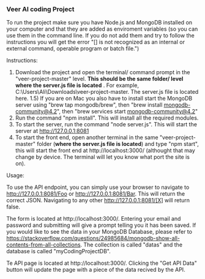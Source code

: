 ### Veer AI coding Project

To run the project make sure you have Node.js and MongoDB installed on your computer and that they are added as enviroment variables (so you can use them in the command line. If you do not add them and try to follow the instructions you will get the error "[] is not recognized as an internal or external command,
operable program or batch file.")

Instructions:

1) Download the project and open the terminal/ command prompt in the "veer-project-master" level. **This should be the same folder/ level where the server.js file is located** . For example, C:\Users\Ali\Downloads\veer-project-master. The server.js file is located here.
1.5) If you are on Mac you also have to install start the MongoDB server using "brew tap mongodb/brew", then "brew install mongodb-community@4.2", then "brew services start mongodb-community@4.2"
2) Run the command "npm install". This will install all the required modules.
3) To start the server, run the command "node server.js". This will start the server at http://127.0.0.1:8081
4) To start the front end, open another terminal in the same "veer-project-master" folder (**where the server.js file is located**) and type "npm start", this will start the front end at http://localhost:3000/ (althought that may change by device. The terminal will let you know what port the site is on).

Usage:

To use the API endpoint, you can simply use your browser to navigate to http://127.0.0.1:8081/Foo or http://127.0.0.1:8081/Bar. This will return the correct JSON. Navigating to any other http://127.0.0.1:8081/[X] will return false.

The form is located at http://localhost:3000/. Entering your email and password and submitting will give a prompt telling you it has been saved. If you would like to see the data in your MongoDB Database, please refer to https://stackoverflow.com/questions/24985684/mongodb-show-all-contents-from-all-collections. The collection is called "datas" and the database is called "myCodingProjectDB".

Te API page is located at http://localhost:3000/. Clicking the "Get API Data" button will update the page with a piece of the data recived by the API.
